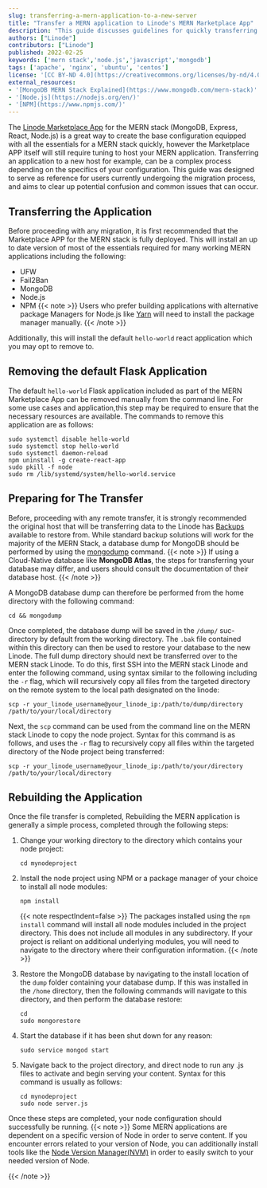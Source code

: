 ```yaml
---
slug: transferring-a-mern-application-to-a-new-server
title: "Transfer a MERN application to Linode's MERN Marketplace App"
description: "This guide discusses guidelines for quickly transferring a MERN stack application over to Linode built with Linode's Marketplace App."
authors: ["Linode"]
contributors: ["Linode"]
published: 2022-02-25
keywords: ['mern stack','node.js','javascript','mongodb']
tags: ['apache', 'nginx', 'ubuntu', 'centos']
license: '[CC BY-ND 4.0](https://creativecommons.org/licenses/by-nd/4.0)'
external_resources:
- '[MongoDB MERN Stack Explained](https://www.mongodb.com/mern-stack)'
- '[Node.js](https://nodejs.org/en/)'
- '[NPM](https://www.npmjs.com/)'
---
```


The [Linode Marketplace App](/docs/products/tools/marketplace/guides/mern-stack/) for the MERN stack (MongoDB, Express, React, Node.js) is a great way to create the base configuration equipped with all the essentials for a MERN stack quickly, however the Marketplace APP itself will still require tuning to host your MERN application. Transferring an application to a new host for example, can be a complex process depending on the specifics of your configuration. This guide was designed to serve as reference for users currently undergoing the migration process, and aims to clear up potential confusion and common issues that can occur.

## Transferring the Application

Before proceeding with any migration, it is first recommended that the Marketplace APP for the MERN stack is fully deployed. This will install an up to date version of most of the essentials required for many working MERN applications including the following:

- UFW
- Fail2Ban
- MongoDB
- Node.js
- NPM
{{< note >}}
Users who prefer building applications with alternative package Managers for Node.js like [Yarn](/docs/guides/install-and-use-the-yarn-package-manager/) will need to install the package manager manually.
{{< /note >}}

Additionally, this will install the default `hello-world` react application which you may opt to remove to.

## Removing the default Flask Application

The default `hello-world` Flask application included as part of the MERN Marketplace App can be removed manually from the command line. For some use cases and application,this step may be required to ensure that the necessary resources are available. The commands to remove this application are as follows:

    sudo systemctl disable hello-world
    sudo systemctl stop hello-world
    sudo systemctl daemon-reload
    npm uninstall -g create-react-app
    sudo pkill -f node
    sudo rm /lib/systemd/system/hello-world.service

## Preparing for The Transfer

Before, proceeding with any remote transfer, it is strongly recommended the original host that will be transferring data to the Linode has [Backups](/docs/guides/backing-up-your-data/) available to restore from. While standard backup solutions will work for the majority of the MERN Stack, a database dump for MongoDB should be performed by using the [mongodump](https://docs.mongodb.com/database-tools/mongodump/) command.
{{< note >}}
If using a Cloud-Native database like **MongoDB Atlas**, the steps for transferring your database may differ, and users should consult the documentation of their database host.
{{< /note >}}

A MongoDB database dump can therefore be performed from the home directory with the following command:

    cd && mongodump

Once completed, the database dump will be saved in the `/dump/` suc-directory by default from the working directory. The `.bak` file contained within this directory can then be used to restore your database to the new Linode. The full dump directory should next be transferred over to the MERN stack Linode. To do this, first SSH into the MERN stack Linode and enter the following command, using syntax similar to the following including the `-r` flag, which will recursively copy all files from the targeted directory on the remote system to the local path designated on the linode:

    scp -r your_linode_username@your_linode_ip:/path/to/dump/directory /path/to/your/local/directory

Next, the `scp` command can be used from the command line on the MERN stack Linode to copy the node project. Syntax for this command is as follows, and uses the `-r` flag to recursively copy all files within the targeted directory of the Node project being transferred:

    scp -r your_linode_username@your_linode_ip:/path/to/your/directory /path/to/your/local/directory

## Rebuilding the Application

Once the file transfer is completed, Rebuilding the MERN application is generally a simple process, completed through the following steps:

1. Change your working directory to the directory which contains your node project:

       cd mynodeproject

1. Install the node project using NPM or a package manager of your choice to install all node modules:

       npm install

    {{< note respectIndent=false >}}
The packages installed using the `npm install` command will install all node modules included in the project directory. This does not include all modules in any subdirectory. If your project is reliant on additional underlying modules, you will need to navigate to the directory where their configuration information.
{{< /note >}}

1. Restore the MongoDB database by navigating to the install location of the `dump` folder containing your database dump. If this was installed in the `/home` directory, then the following commands will navigate to this directory, and then perform the database restore:

       cd
       sudo mongorestore

1. Start the database if it has been shut down for any reason:

       sudo service mongod start

1. Navigate back to the project directory, and direct node to run any .js files to activate and begin serving your content. Syntax for this command is usually as follows:

       cd mynodeproject
       sudo node server.js

Once these steps are completed, your node configuration should successfully be running.
{{< note >}}
Some MERN applications are dependent on a specific version of Node in order to serve content. If you encounter errors related to your version of Node, you can additionally install tools like the [Node Version Manager(NVM)](/docs/guides/how-to-install-use-node-version-manager-nvm/) in order to easily switch to your needed version of Node.

{{< /note >}}













